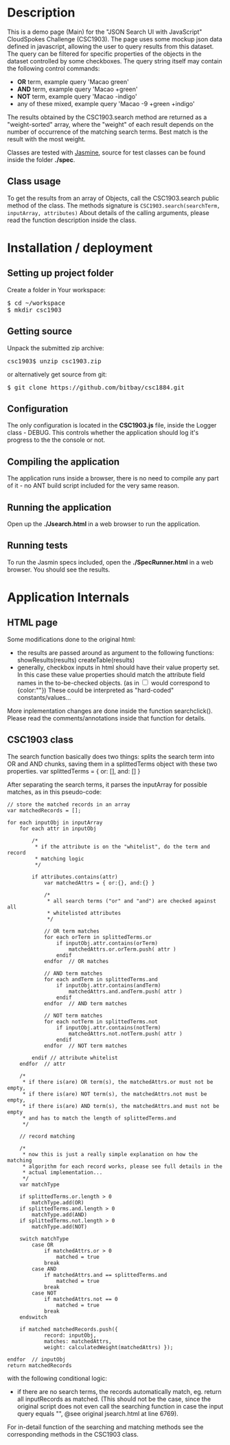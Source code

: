 # Description

This is a demo page (Main) for the "JSON Search UI with JavaScript" CloudSpokes Challenge (CSC1903).
The page uses some mockup json data defined in javascript, allowing the user to query results from this dataset. The query can be filtered for specific properties of the objects in the dataset controlled by some checkboxes. The query string itself may contain the following control commands:

* <strong>OR</strong> term, example query 'Macao green'
* <strong>AND</strong> term, example query 'Macao +green'
* <strong>NOT</strong> term, example query 'Macao -indigo'
* any of these mixed, example query 'Macao -9 +green +indigo'

The results obtained by the CSC1903.search method are returned as a "weight-sorted" array, where the "weight" of each result depends on the number of occurrence of the matching search terms. Best match is the result with the most weight.

Classes are tested with [Jasmine](http://pivotal.github.com/jasmine/), source for test classes can be found inside the folder <strong>./spec</strong>.

## Class usage

To get the results from an array of Objects, call the CSC1903.search public method of the class. The methods signature is
<code>CSC1903.search(searchTerm, inputArray, attributes)</code>
About details of the calling arguments, please read the function description inside the class.

# Installation / deployment

## Setting up project folder

Create a folder in Your workspace:
<pre>$ cd ~/workspace
$ mkdir csc1903</pre>

## Getting source

Unpack the submitted zip archive:
<pre>csc1903$ unzip csc1903.zip</pre>
	
or alternatively get source from git:
<pre>$ git clone https://github.com/bitbay/csc1884.git</pre>

## Configuration

The only configuration is located in the <strong>CSC1903.js</strong> file, inside the Logger class - DEBUG. This controls whether the application should log it's progress to the the console or not.

## Compiling the application

The application runs inside a browser, there is no need to compile any part of it - no ANT build script included for the very same reason.

## Running the application

Open up the <strong>./Jsearch.html</strong> in a web browser to run the application.

## Running tests

To run the Jasmin specs included, open the <strong>./SpecRunner.html</strong> in a web browser. You should see the results.

# Application Internals

## HTML page

Some modifications done to the original html:
* the results are passed around as argument to the following functions:
		showResults(results)
		createTable(results)
* generally, checkbox inputs in html should have their value property set. In this case these value properties should match the attribute field names in the to-be-checked objects. (as in <input type="checkbox" value="color"> would correspond to {color:""}) These could be interpreted as "hard-coded" constants/values...

More inplementation changes are done inside the function searchclick(). Please read the comments/annotations inside that function for details.

## CSC1903 class

The search function basically does two things: splits the search term into OR and
AND chunks, saving them in a splittedTerms object with these two properties.
	var splittedTerms = { or: [], and: [] }

After separating the search terms, it parses the inputArray for possible matches,
as in this pseudo-code:
	
	// store the matched records in an array
	var matchedRecords = [];
	
	for each inputObj in inputArray
		for each attr in inputObj
		
			/*
			 * if the attribute is on the "whitelist", do the term and record
			 * matching logic
			 */
			 
			if attributes.contains(attr)
				var matchedAttrs = { or:{}, and:{} }
				
				/*
				 * all search terms ("or" and "and") are checked against all
				 * whitelisted attributes
				 */
				
				// OR term matches
				for each orTerm in splittedTerms.or
					if inputObj.attr.contains(orTerm)
						matchedAttrs.or.orTerm.push( attr )
					endif
				endfor	// OR matches
				
				// AND term matches
				for each andTerm in splittedTerms.and
					if inputObj.attr.contains(andTerm)
						matchedAttrs.and.andTerm.push( attr )
					endif
				endfor	// AND term matches
				
				// NOT term matches
				for each notTerm in splittedTerms.not
					if inputObj.attr.contains(notTerm)
						matchedAttrs.not.notTerm.push( attr )
					endif
				endfor	// NOT term matches
				
			endif // attribute whitelist
		endfor	// attr
		
		/*
		 * if there is(are) OR term(s), the matchedAttrs.or must not be empty,
		 * if there is(are) NOT term(s), the matchedAttrs.not must be empty,
		 * if there is(are) AND term(s), the matchedAttrs.and must not be empty
		 * and has to match the length of splittedTerms.and
		 */
		 
		// record matching
		
		/*
		 * now this is just a really simple explanation on how the matching 
		 * algorithm for each record works, please see full details in the 
		 * actual implementation...
		 */
		var matchType
		
		if splittedTerms.or.length > 0
			matchType.add(OR)
		if splittedTerms.and.length > 0
			matchType.add(AND)
		if splittedTerms.not.length > 0
			matchType.add(NOT)
		
		switch matchType
			case OR
				if matchedAttrs.or > 0
					matched = true
				break
			case AND
				if matchedAttrs.and == splittedTerms.and
					matched = true
				break
			case NOT
				if matchedAttrs.not == 0
					matched = true
				break
		endswitch 
		
		if matched matchedRecords.push({
				record: inputObj,
				matches: matchedAttrs,
				weight: calculatedWeight(matchedAttrs) });
				
	endfor	// inputObj
	return matchedRecords

with the following conditional logic:
-	if there are no search terms, the records automatically match, eg. return
	all inputRecords as	matched.
	(This should not be the case, since the original script does not even call
	the searching function in case the input query equals "", @see original
	jsearch.html at line 6769).

For in-detail function of the searching and matching methods see the corresponding
methods in the CSC1903 class.
